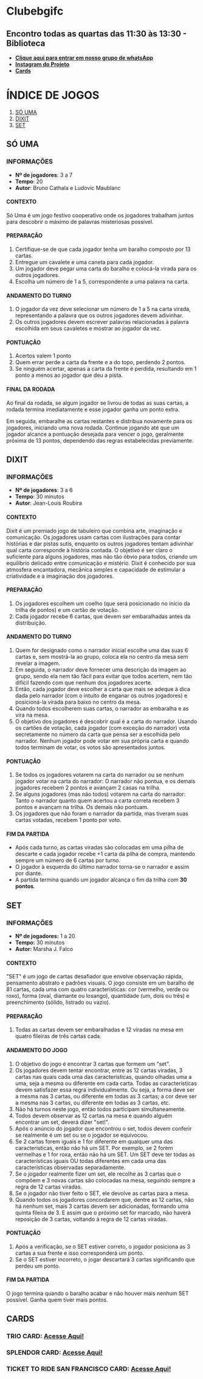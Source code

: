 # Clubebgifc
## Encontro todas as quartas das 11:30 às 13:30 - Biblioteca
* **[Clique aqui para entrar em nosso grupo de whatsApp](https://chat.whatsapp.com/FYUFXPp98CGCd0Og8Yr4WG)**
* **[Instagram do Projeto](https://www.instagram.com/clubebgifc/)**
* **[Cards](#CARDS)**

# ÍNDICE DE JOGOS
1. [SÓ UMA](#SÓ-UMA)
2. [DIXIT](#DIXIT)
3. [SET](#SET)

## SÓ UMA
### INFORMAÇÕES
* **Nº de jogadores**: 3 a 7
* **Tempo**: 20
* **Autor**: Bruno Cathala e Ludovic Maublanc
#### CONTEXTO
Só Uma é um jogo festivo cooperativo onde os jogadores trabalham juntos para descobrir o máximo de palavras misteriosas possível. 

#### PREPARAÇÃO
1. Certifique-se de que cada jogador tenha um baralho composto por 13 cartas.
2. Entregue um cavalete e uma caneta para cada jogador.
3. Um jogador deve pegar uma carta do baralho e colocá-la virada para os outros jogadores.
4. Escolha um número de 1 a 5, correspondente a uma palavra na carta.
#### ANDAMENTO DO TURNO
1. O jogador da vez deve selecionar um número de 1 a 5 na carta virada, representando a palavra que os outros jogadores devem adivinhar.
2. Os outros jogadores devem escrever palavras relacionadas à palavra escolhida em seus cavaletes e mostrar ao jogador da vez.
#### PONTUAÇÃO
1. Acertos valem 1 ponto
2. Quem errar perde a carta da frente e a do topo, perdendo 2 pontos.
3. Se ninguém acertar, apenas a carta da frente é perdida, resultando em 1 ponto a menos ao jogador que deu a pista.
#### FINAL DA RODADA 
Ao final da rodada,  se algum jogador se livrou de todas as suas cartas, a rodada termina imediatamente e esse jogador ganha um ponto extra.

Em seguida, embaralhe as cartas restantes e distribua novamente para os jogadores, iniciando uma nova rodada. Continue jogando até que um jogador alcance a pontuação desejada para vencer o jogo, geralmente próxima de 13 pontos, dependendo das regras estabelecidas previamente.

## DIXIT
### INFORMAÇÕES
* **Nº de jogadores**: 3 a 6
* **Tempo**: 30 minutos
* **Autor**: Jean-Louis Roubira
#### CONTEXTO
Dixit é um premiado jogo de tabuleiro que combina arte, imaginação e comunicação. Os jogadores usam cartas com ilustrações para contar histórias e dar pistas sutis, enquanto os outros jogadores tentam adivinhar qual carta corresponde à história contada. O objetivo é ser claro o suficiente para alguns jogadores, mas não tão óbvio para todos, criando um equilíbrio delicado entre comunicação e mistério. Dixit é conhecido por sua atmosfera encantadora, mecânica simples e capacidade de estimular a criatividade e a imaginação dos jogadores.
#### PREPARAÇÃO
1. Os jogadores escolhem um coelho (que será posicionado no início da trilha de pontos) e um cartão de votação.
2. Cada jogador recebe 6 cartas, que devem ser embaralhadas antes da distribuição.
#### ANDAMENTO DO TURNO
1. Quem for designado como o narrador inicial escolhe uma das suas 6 cartas e, sem mostrá-la ao grupo, coloca ela no centro da mesa sem revelar a imagem. 
2. Em seguida, o narrador deve fornecer uma descrição da imagem ao grupo, sendo ela nem tão fácil para evitar que todos acertem, nem tão difícil fazendo com que nenhum dos jogadores acerte.
3. Então, cada jogador deve escolher a carta que mais se adeque à dica dada pelo narrador (com o intuito de enganar os outros jogadores) e posicioná-la virada para baixo no centro da mesa.
4. Quando todos escolherem suas cartas, o narrador as embaralha e as vira na mesa.
5. O objetivo dos jogadores é descobrir qual é a carta do narrador. Usando os cartões de votação, cada jogador (com exceção do narrador) vota secretamente no número da carta que pensa ser a escolhida pelo narrador. Nenhum jogador pode votar em sua própria carta e quando todos terminam de votar, os votos são apresentados juntos.

#### PONTUAÇÃO
1. Se todos os jogadores votarem na carta do narrador ou se nenhum jogador votar na carta do narrador: O narrador não pontua, e os demais jogadores recebem 2 pontos e avançam 2 casas na trilha.
2. Se alguns jogadores (mas não todos) votarem na carta do narrador: Tanto o narrador quanto quem acertou a carta correta recebem 3 pontos e avançam na trilha. Os demais não pontuam.
3. Os jogadores que não foram o narrador da partida, mas tiveram suas cartas votadas, recebem 1 ponto por voto.

#### FIM DA PARTIDA
* Após cada turno, as cartas viradas são colocadas em uma pilha de descarte e cada jogador recebe +1 carta da pilha de compra, mantendo sempre um número de 6 cartas por turno.
* O jogador à esquerda do último narrador torna-se o narrador e assim por diante.
* A partida termina quando um jogador alcança o fim da trilha com **30 pontos**.



## SET
### INFORMAÇÕES
* **Nº de jogadores:** 1 a 20
* **Tempo:** 30 minutos
* **Autor:** Marsha J. Falco
#### CONTEXTO
"SET" é um jogo de cartas desafiador que envolve observação rápida, pensamento abstrato e padrões visuais. O jogo consiste em um baralho de 81 cartas, cada uma com quatro características: cor (vermelho, verde ou roxo), forma (oval, diamante ou losango), quantidade (um, dois ou três) e preenchimento (sólido, listrado ou vazio).
#### PREPARAÇÃO
1. Todas as cartas devem ser embaralhadas e 12 viradas na mesa em quatro fileiras de três cartas cada. 
#### ANDAMENTO DO JOGO
1. O objetivo do jogo é encontrar 3 cartas que formem um "set".
2. Os jogadores devem tentar encontrar, entre as 12 cartas viradas, 3 cartas nas quais cada uma das características, quando olhadas uma a uma, seja a mesma ou diferente em cada carta. Todas as características devem satisfazer essa regra individualmente. Ou seja, a forma deve ser a mesma nas 3 cartas, ou diferente em todas as 3 cartas; a cor deve ser a mesma nas 3 cartas, ou diferente em todas as 3 cartas, etc.
3. Não há turnos neste jogo, então todos participam simultaneamente.
4. Todos devem observar as 12 cartas na mesa e quando alguém encontrar um set, deverá dizer "set!".
5. Após o anúncio do jogador que encontrou o set, todos devem conferir se realmente é um set ou se o jogador se equivocou.
6. Se 2 cartas forem iguais e 1 for diferente em qualquer uma das características, então não há um SET. Por exemplo, se 2 forem vermelhas e 1 for roxa, então não há um SET. Um SET deve ter todas as características iguais OU todas diferentes em cada uma das características observadas separadamente.
7. Se o jogador realmente fizer um set, ele recolhe as 3 cartas que o compõem e 3 novas cartas são colocadas na mesa, seguindo sempre a regra de 12 cartas viradas.
8. Se o jogador não tiver feito o SET, ele devolve as cartas para a mesa.
9. Quando todos os jogadores concordarem que, dentre as 12 cartas, não há nenhum set, mais 3 cartas devem ser adicionadas, formando uma quinta fileira de 3. E assim que o próximo set for marcado, não haverá reposição de 3 cartas, voltando à regra de 12 cartas viradas.
#### PONTUAÇÃO
1. Após a verificação, se o SET estiver correto, o jogador posiciona as 3 cartas a sua frente e isso corresponderá um ponto.
2. Se o SET estiver incorreto, o jogar descartará 3 cartas significando que perdeu um ponto.
#### FIM DA PARTIDA
O jogo termina quando o baralho acabar e não houver mais nenhum SET possível.
Ganha quem tiver mais pontos.

## CARDS
### TRIO CARD: [Acesse Aqui!](https://drive.google.com/file/d/1YiUZ0ltw8ajCZTORnfEdyXIecS769Wu9/view?usp=drive_link)

### SPLENDOR CARD: [Acesse Aqui!](https://drive.google.com/file/d/1f2Vl-XQAZzD7vp-bZvllVZ2-Cdo5eB-s/view?usp=drive_link)

### TICKET TO RIDE SAN FRANCISCO CARD: [Acesse Aqui!](https://drive.google.com/file/d/1kzvdOsI1gY1d8RljcDl1Qc3xV38eNVAq/view?usp=sharing)
